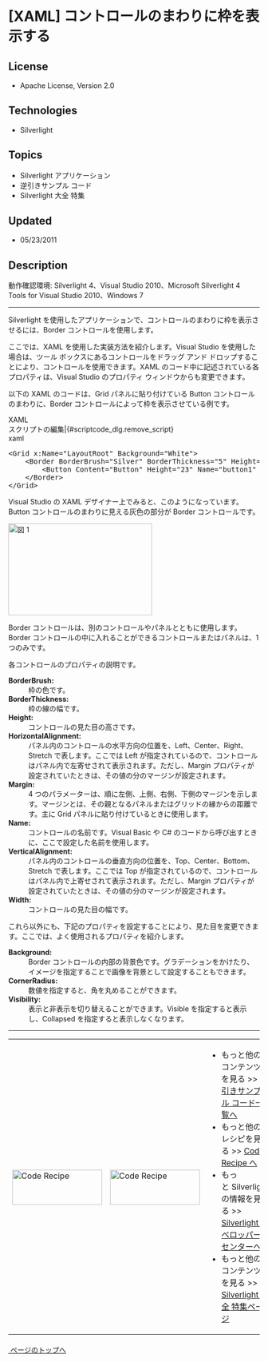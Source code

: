 # [XAML] コントロールのまわりに枠を表示する
## License
- Apache License, Version 2.0
## Technologies
- Silverlight
## Topics
- Silverlight アプリケーション
- 逆引きサンプル コード
- Silverlight 大全 特集
## Updated
- 05/23/2011
## Description

<p>動作確認環境: Silverlight 4、Visual Studio 2010、Microsoft Silverlight 4 Tools for Visual Studio 2010、Windows 7</p>
<hr>
<p>Silverlight を使用したアプリケーションで、コントロールのまわりに枠を表示させるには、Border コントロールを使用します。</p>
<p>ここでは、XAML を使用した実装方法を紹介します。Visual Studio を使用した場合は、ツール ボックスにあるコントロールをドラッグ アンド ドロップすることにより、コントロールを使用できます。XAML のコード中に記述されている各プロパティは、Visual Studio のプロパティ ウィンドウからも変更できます。</p>
<p>以下の XAML のコードは、Grid パネルに貼り付けている Button コントロールのまわりに、Border コントロールによって枠を表示させている例です。</p>
<div class="scriptcode">
<div class="pluginEditHolder" pluginCommand="mceScriptCode">
<div class="title"><span>XAML</span></div>
<div class="pluginLinkHolder"><span class="pluginEditHolderLink">スクリプトの編集</span>|<span class="pluginRemoveHolderLink">{#scriptcode_dlg.remove_script}</span></div>
<span class="hidden">xaml</span>

<div class="preview">
<pre id="codePreview" class="xaml"><span class="xaml__tag_start">&lt;Grid</span>&nbsp;x:<span class="xaml__attr_name">Name</span>=<span class="xaml__attr_value">&quot;LayoutRoot&quot;</span>&nbsp;<span class="xaml__attr_name">Background</span>=<span class="xaml__attr_value">&quot;White&quot;</span><span class="xaml__tag_start">&gt;&nbsp;
</span>&nbsp;&nbsp;&nbsp;&nbsp;<span class="xaml__tag_start">&lt;Border</span>&nbsp;<span class="xaml__attr_name">BorderBrush</span>=<span class="xaml__attr_value">&quot;Silver&quot;</span>&nbsp;<span class="xaml__attr_name">BorderThickness</span>=<span class="xaml__attr_value">&quot;5&quot;</span>&nbsp;<span class="xaml__attr_name">Height</span>=<span class="xaml__attr_value">&quot;33&quot;</span>&nbsp;<span class="xaml__attr_name">HorizontalAlignment</span>=<span class="xaml__attr_value">&quot;Left&quot;</span>&nbsp;<span class="xaml__attr_name">Margin</span>=<span class="xaml__attr_value">&quot;30,20,0,0&quot;</span>&nbsp;<span class="xaml__attr_name">Name</span>=<span class="xaml__attr_value">&quot;border1&quot;</span>&nbsp;<span class="xaml__attr_name">VerticalAlignment</span>=<span class="xaml__attr_value">&quot;Top&quot;</span>&nbsp;<span class="xaml__attr_name">Width</span>=<span class="xaml__attr_value">&quot;85&quot;</span><span class="xaml__tag_start">&gt;&nbsp;
</span>&nbsp;&nbsp;&nbsp;&nbsp;&nbsp;&nbsp;&nbsp;&nbsp;<span class="xaml__tag_start">&lt;Button</span>&nbsp;<span class="xaml__attr_name">Content</span>=<span class="xaml__attr_value">&quot;Button&quot;</span>&nbsp;<span class="xaml__attr_name">Height</span>=<span class="xaml__attr_value">&quot;23&quot;</span>&nbsp;<span class="xaml__attr_name">Name</span>=<span class="xaml__attr_value">&quot;button1&quot;</span>&nbsp;<span class="xaml__attr_name">Width</span>=<span class="xaml__attr_value">&quot;75&quot;</span>&nbsp;<span class="xaml__tag_start">/&gt;</span>&nbsp;
&nbsp;&nbsp;&nbsp;&nbsp;<span class="xaml__tag_end">&lt;/Border&gt;</span>&nbsp;
<span class="xaml__tag_end">&lt;/Grid&gt;</span></pre>
</div>
</div>
</div>
<p>Visual Studio の XAML デザイナー上でみると、このようになっています。Button コントロールのまわりに見える灰色の部分が Border コントロールです。</p>
<p><img src="http://i3.code.msdn.s-msft.com/silverlight-howto-cfd14ff7/image/file/22423/1/image001.gif" alt="図 1" width="288" height="184"></p>
<p>Border コントロールは、別のコントロールやパネルとともに使用します。Border コントロールの中に入れることができるコントロールまたはパネルは、1 つのみです。</p>
<p>各コントロールのプロパティの説明です。</p>
<dl><dt><strong>BorderBrush:</strong> </dt><dd>枠の色です。 </dd><dt><strong>BorderThickness:</strong> </dt><dd>枠の線の幅です。 </dd><dt><strong>Height:</strong> </dt><dd>コントロールの見た目の高さです。 </dd><dt><strong>HorizontalAlignment:</strong> </dt><dd>パネル内のコントロールの水平方向の位置を、Left、Center、Right、Stretch で表します。ここでは Left が指定されているので、コントロールはパネル内で左寄せされて表示されます。ただし、Margin プロパティが設定されていたときは、その値の分のマージンが設定されます。
</dd><dt><strong>Margin:</strong> </dt><dd>4 つのパラメーターは、順に左側、上側、右側、下側のマージンを示します。マージンとは、その親となるパネルまたはグリッドの縁からの距離です。主に Grid パネルに貼り付けているときに使用します。
</dd><dt><strong>Name:</strong> </dt><dd>コントロールの名前です。Visual Basic や C# のコードから呼び出すときに、ここで設定した名前を使用します。 </dd><dt><strong>VerticalAlignment:</strong> </dt><dd>パネル内のコントロールの垂直方向の位置を、Top、Center、Bottom、Stretch で表します。ここでは Top が指定されているので、コントロールはパネル内で上寄せされて表示されます。ただし、Margin プロパティが設定されていたときは、その値の分のマージンが設定されます。
</dd><dt><strong>Width:</strong> </dt><dd>コントロールの見た目の幅です。 </dd></dl>
<p>これら以外にも、下記のプロパティを設定することにより、見た目を変更できます。ここでは、よく使用されるプロパティを紹介します。</p>
<dl><dt><strong>Background:</strong> </dt><dd>Border コントロールの内部の背景色です。グラデーションをかけたり、イメージを指定することで画像を背景として設定することもできます。 </dd><dt><strong>CornerRadius:</strong> </dt><dd>数値を指定すると、角を丸めることができます。 </dd><dt><strong>Visibility:</strong> </dt><dd>表示と非表示を切り替えることができます。Visible を指定すると表示し、Collapsed を指定すると表示しなくなります。 </dd></dl>
<hr>
<div>
<table>
<tbody>
<tr>
<td><a href="http://msdn.microsoft.com/ja-jp/samplecode.recipe" target="_blank"><img title="Code Recipe" src="http://msdn.microsoft.com/ff950935.coderecipe_180x70%28ja-jp,MSDN.10%29.jpg" border="0" alt="Code Recipe" width="180" height="70" style="margin-top:3px"></a></td>
<td><a href="http://msdn.microsoft.com/ja-jp/silverlight/" target="_blank"><img title="Silverlight デベロッパー センター" src="http://msdn.microsoft.com/ff950935.silverlight_180x70%28ja-jp,MSDN.10%29.jpg" border="0" alt="Code Recipe" width="180" height="70" style="margin-top:3px"></a></td>
<td>
<ul>
<li>もっと他のコンテンツを見る &gt;&gt; <a href="http://msdn.microsoft.com/ja-jp/ff363212" target="_blank">
逆引きサンプル コード一覧へ</a> </li><li>もっと他のレシピを見る &gt;&gt; <a href="http://msdn.microsoft.com/ja-jp/samplecode.recipe" target="_blank">
Code Recipe へ</a> </li><li>もっと&nbsp;Silverlight の情報を見る &gt;&gt; <a href="http://msdn.microsoft.com/ja-jp/silverlight/" target="_blank">
Silverlight デベロッパー センターへ</a> </li><li>もっと他のコンテンツを見る &gt;&gt; <a href="http://msdn.microsoft.com/ja-jp/silverlight/hh201902" target="_blank">
Silverlight 大全 特集ページ</a> </li></ul>
</td>
</tr>
</tbody>
</table>
</div>
<p style="margin-top:20px"><a href="#top"><img src="16106-image.png" alt=""> ページのトップへ</a></p>
